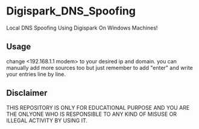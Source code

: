 # Digispark_DNS_Spoofing
Local DNS Spoofing Using Digispark On Windows Machines!
## Usage
change <192.168.1.1 modem> to your desired ip and domain.
you can manually add more sources too but just remember to add "enter" and write your entries line by line.
## Disclaimer
THIS REPOSITORY IS ONLY FOR EDUCATIONAL PURPOSE AND YOU ARE THE ONLYONE WHO IS RESPONSIBLE TO ANY KIND OF MISUSE OR ILLEGAL ACTIVITY BY USING IT.
